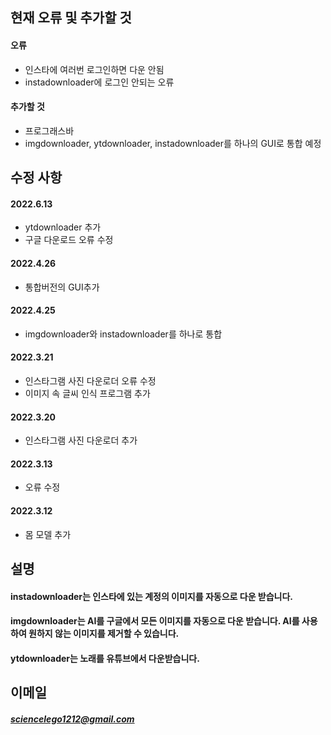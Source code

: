 ## 현재 오류 및 추가할 것
#### 오류
 - 인스타에 여러번 로그인하면 다운 안됨
 - instadownloader에 로그인 안되는 오류

#### 추가할 것
 - 프로그래스바
 - imgdownloader, ytdownloader, instadownloader를 하나의 GUI로 통합 예정

## 수정 사항
#### 2022.6.13
 - ytdownloader 추가
 - 구글 다운로드 오류 수정

#### 2022.4.26
 - 통합버전의 GUI추가

#### 2022.4.25
 - imgdownloader와 instadownloader를 하나로 통합

#### 2022.3.21
- 인스타그램 사진 다운로더 오류 수정
- 이미지 속 글씨 인식 프로그램 추가

#### 2022.3.20
- 인스타그램 사진 다운로더 추가

#### 2022.3.13
- 오류 수정

#### 2022.3.12
- 몸 모델 추가

## 설명
#### instadownloader는 인스타에 있는 계정의 이미지를 자동으로 다운 받습니다.
#### imgdownloader는 AI를 구글에서 모든 이미지를 자동으로 다운 받습니다. AI를 사용하여 원하지 않는 이미지를 제거할 수 있습니다.
#### ytdownloader는 노래를 유튜브에서 다운받습니다.

## 이메일
##### <sciencelego1212@gmail.com>